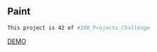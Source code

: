 ## Paint

```bash
This project is 42 of #100_Projects_Challenge
```

[DEMO](https://100.yablonev.art/42)
